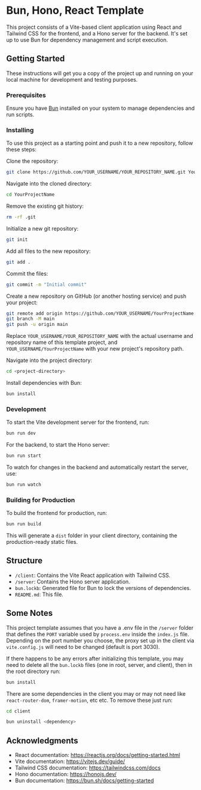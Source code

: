 # Bun, Hono, React Template

This project consists of a Vite-based client application using React and Tailwind CSS for the frontend, and a Hono server for the backend. It's set up to use Bun for dependency management and script execution.

## Getting Started

These instructions will get you a copy of the project up and running on your local machine for development and testing purposes.

### Prerequisites

Ensure you have [Bun](https://bun.sh/) installed on your system to manage dependencies and run scripts.

### Installing

To use this project as a starting point and push it to a new repository, follow these steps:

Clone the repository:

```bash
git clone https://github.com/YOUR_USERNAME/YOUR_REPOSITORY_NAME.git YourProjectName
```

Navigate into the cloned directory:

```bash
cd YourProjectName
```

Remove the existing git history:

```bash
rm -rf .git
```

Initialize a new git repository:

```bash
git init
```

Add all files to the new repository:

```bash
git add .
```

Commit the files:

```bash
git commit -m "Initial commit"
```

Create a new repository on GitHub (or another hosting service) and push your project:

```bash
git remote add origin https://github.com/YOUR_USERNAME/YourProjectName.git
git branch -M main
git push -u origin main
```

Replace `YOUR_USERNAME/YOUR_REPOSITORY_NAME` with the actual username and repository name of this template project, and `YOUR_USERNAME/YourProjectName` with your new project's repository path.

Navigate into the project directory:

```bash
cd <project-directory>
```

Install dependencies with Bun:

```bash
bun install
```

### Development

To start the Vite development server for the frontend, run:

```bash
bun run dev
```

For the backend, to start the Hono server:

```bash
bun run start
```

To watch for changes in the backend and automatically restart the server, use:

```bash
bun run watch
```

### Building for Production

To build the frontend for production, run:

```bash
bun run build
```

This will generate a `dist` folder in your client directory, containing the production-ready static files.

## Structure

- `/client`: Contains the Vite React application with Tailwind CSS.
- `/server`: Contains the Hono server application.
- `bun.lockb`: Generated file for Bun to lock the versions of dependencies.
- `README.md`: This file.

## Some Notes

This project template assumes that you have a .env file in the `/server` folder that defines the `PORT` variable used by `process.env` inside the `index.js` file. Depending on the port number you choose, the proxy set up in the client via `vite.config.js` will need to be changed (default is port 3030).

If there happens to be any errors after initializing this template, you may need to delete all the `bun.lockb` files (one in root, server, and client), then in the root directory run:

```bash
bun install
```

There are some dependencies in the client you may or may not need like `react-router-dom`, `framer-motion`, etc etc. To remove these just run:

```bash
cd client
```

```bash
bun uninstall <dependency>
```

## Acknowledgments

- React documentation: https://reactjs.org/docs/getting-started.html
- Vite documentation: https://vitejs.dev/guide/
- Tailwind CSS documentation: https://tailwindcss.com/docs
- Hono documentation: https://honojs.dev/
- Bun documentation: https://bun.sh/docs/getting-started

